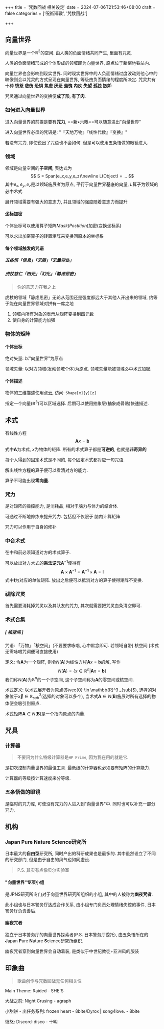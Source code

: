 +++
title = '咒数回战 相关设定'
date = 2024-07-06T21:53:46+08:00
draft = false
categories = ['呪術廻戦', '咒数回战']

+++

## 向量世界

向量世界是一个$\mathbb{R} ^ 3$​​的空间. 由人类的负面情绪共同产生, 里面有咒灵.

人类的负面情绪形成的个体形成的领域即为向量世界, 原点位于新宿地铁站内.

向量世界也会影响到现实世界. 同时现实世界中的人负面情绪过度波动则他心中的映像则会以咒灵的方式呈现在向量世界, 等级由负面情绪的程度所决定. 咒灵共有十种 **愤怒** **悲伤** **恐惧** **焦虑** **厌恶** **羞愧** **内疚** **失望** **孤独** **嫉妒**

咒灵通过向量世界的变换便**成了形, 有了肉**.

### 如何进入向量世界

进入向量世界的前提是要有**咒力**, ==新•六眼==可以随意进出"向量世界"

进入向量世界必须的咒语是: "『天地万物』『线性代数』『变换』"

若没有咒力, 即使说出了咒语也不会如何. 但是可以使用五条悟做的眼镜进入.

### 领域

领域是向量空间的**子空间**, 表达式为
$$
S = Span(e_x,e_y,e_z)\newline
L(Object) = ...
$$
其中$e_x,e_y,e_z$是以领域施展者为原点, 平行于向量世界基底的向量, $L$​算子为领域的必中术式

展开领域需要有强大的意志力, 并且领域的强度随着意志力而提升

#### 坐标加密

个体坐标可以使用算子矩阵$Mask(Postition)$加密(变换坐标系)

可以求出加密算子的转置矩阵来变换回原本的坐标系

#### 每个领域触发的咒语

##### **五条悟**「信息」「无限」「无量空处」

##### **虎杖悠仁**「四元」「幻化」「静虑思密」

> 你的意志力在我之上

虎杖的领域「静虑思密」无论从范围还是强度都远大于其他人开出来的领域, 约等于能在向量世界领域对拼有一席之地

1. 领域内所有对象的表示从矩阵变换到四元数
2. 使自身的计算能力加强

### 物体的矩阵

#### 个体坐标

绝对矢量: 以"向量世界"为原点

领域矢量: 以对方领域(发动领域个体)为原点. 领域矢量能被领域必中术式加密.

#### 个体描述

物体的三维描述使用点云, 访问: `Shape[x][y][z]`

指定一个向量($\mathbb{R} ^3$​)可以区域选择. 后期可以使用抽象层(抽象成骨骼)快速描述. 

## 术式

有线性方程
$$
\mathbf{A}x = \mathbf{b}
$$
式中$\mathbf{A}$为术式, $x$为物体的矩阵. 所有的术式算子都是**可逆的**, 也就是**非奇异的**

每个人得到的固定术式是不同的, 每个固定术式都对应一句咒语.

解出线性方程的算子便可以看清对方的能力.

算子不可能出现**零向量**.

### 咒力

是对矩阵的操控能力, 是消耗品, 相对于脑力与体力的结合体.

可通过不断地修炼来提升咒力. 包括但不仅限于 脑内计算矩阵

咒力可以作用于自身的修补

### 中合术式

在中和前必须知道对方的术式算子.

可以放出对方术式的**乘法逆元**$\mathbf{A} ^ {-1}$使得有
$$
\mathbf{A} \times \mathbf{A} ^ {-1} = \mathbf{A} ^ {-1} \times \mathbf{A} = \mathbf{I}
$$
式中$\mathbf{I}$​为对应的单位矩阵. 放出之后便可以抵消对方的算子使得矩阵不变换. 

### 祓除咒灵

首先需要消耗掉咒灵以及其队友的咒力, 其次就需要把咒灵血条清空即可.

### 术式合集

##### [ 核空间 ]

咒语: 「万物」「核空间」(不要要求咏唱, 心中默念即可. 若领域自带[ 核空间 ]术式无需咏唱咒词便可直接使用)

定义: 令$\mathbf{A}$为一个矩阵, 则令$N(\mathbf{A})$为线性方程$\mathbf{A}x=\mathbf{b}$的解, 写作
$$
N(\mathbf{A}) = \{x\in \mathbb{R} ^n | \mathbf{A}x=\mathbf{b}\}
$$
我们称$N(\mathbf{A})$为$\mathbb{R} ^ n$的一个子空间, 这个子空间称为$\mathbf{A}$的零空间或核空间.

术式定义: 以术式展开者为原点($\vec{0} \in \mathbb{R}^3 _{sub}$), 选择的对象位于$\vec{x} \in \mathbb{R} ^3 _{sub}$(选择的对象可以多个), 当术式$\mathbf{A} \in N(\mathbf{B})$​施展时所有选择的物体便会吸引到原点.

术式矩阵$\mathbf{A} \in N(\mathbf{B})$是一个指向原点的向量.

## 咒具

### 计算器

> 不要问为什么特级计算器是`HP Prime`, 因为我在用的就是它.

是初次控制向量世界的最佳工具. 最低级的计算器也必须要有矩阵的计算能力.

计算器的等级按计算速度来分等级.

### 五条悟做的眼镜

是临时的咒力库, 可使没有咒力的人进入到"向量世界"中. 同时也可以补充一部分咒力.

## 机构

### **J**apan **P**ure **N**ature **S**cience研究所

日本最大的**自由型**研究所, 同时产出的科研成果也是最多的. 其中虽然设立了不同的研究部门, 但是由于自由的风气也如同虚设.

> P.S. 其实有点像贝尔实验室

#### "向量世界"专项小组

是JPNS研究所专门对于向量世界研究所组织的小组, 其中的人被称为**幽夜咒者**.

此小组也与日本警务厅达成合作关系, 由小组专门负责处理情绪失控的事件, 日本警务厅负责善后.

#### 幽夜咒者

独立于日本警务厅的向量世界探索者(P.S. 日本警务厅委托), 由五条悟所在的**J**apan **P**ure **N**ature **S**cience研究所组织.

幽夜咒者穿到向量世界会自动着装, 是类似于中世纪教徒+亚洲风的服装

## 印象曲

> 歌曲创作与咒数回战无任何相关性

Main Theme: Raided - SHE'S

大战之前: Night Crusing - agraph

小甜饼 - 出任务系列: frozen heart - 8bite/Dyrox | song4love. - 8bite

愤怒: Discord-disco - 十明
